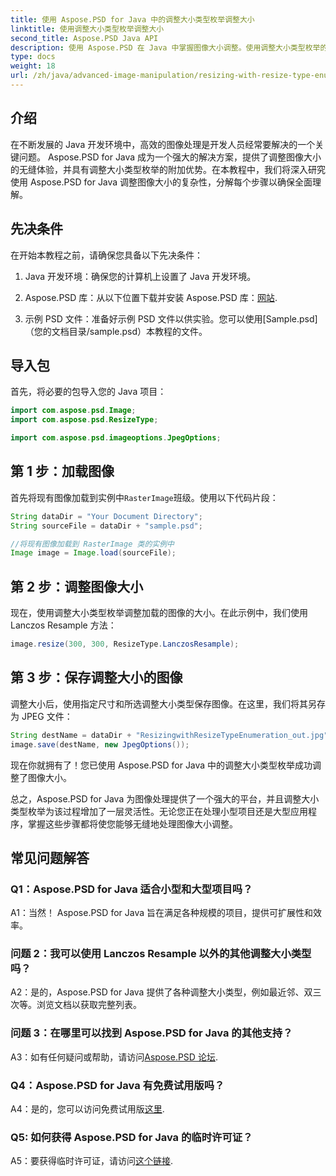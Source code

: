 ```yaml
---
title: 使用 Aspose.PSD for Java 中的调整大小类型枚举调整大小
linktitle: 使用调整大小类型枚举调整大小
second_title: Aspose.PSD Java API
description: 使用 Aspose.PSD 在 Java 中掌握图像大小调整。使用调整大小类型枚举的分步指南。
type: docs
weight: 18
url: /zh/java/advanced-image-manipulation/resizing-with-resize-type-enumeration/
---
```

## 介绍

在不断发展的 Java 开发环境中，高效的图像处理是开发人员经常要解决的一个关键问题。 Aspose.PSD for Java 成为一个强大的解决方案，提供了调整图像大小的无缝体验，并具有调整大小类型枚举的附加优势。在本教程中，我们将深入研究使用 Aspose.PSD for Java 调整图像大小的复杂性，分解每个步骤以确保全面理解。

## 先决条件

在开始本教程之前，请确保您具备以下先决条件：

1. Java 开发环境：确保您的计算机上设置了 Java 开发环境。

2. Aspose.PSD 库：从以下位置下载并安装 Aspose.PSD 库：[网站](https://releases.aspose.com/psd/java/).

3. 示例 PSD 文件：准备好示例 PSD 文件以供实验。您可以使用[Sample.psd]（您的文档目录/sample.psd）本教程的文件。

## 导入包

首先，将必要的包导入您的 Java 项目：

```java
import com.aspose.psd.Image;
import com.aspose.psd.ResizeType;

import com.aspose.psd.imageoptions.JpegOptions;
```

## 第 1 步：加载图像

首先将现有图像加载到实例中`RasterImage`班级。使用以下代码片段：

```java
String dataDir = "Your Document Directory";
String sourceFile = dataDir + "sample.psd";

//将现有图像加载到 RasterImage 类的实例中
Image image = Image.load(sourceFile);
```

## 第 2 步：调整图像大小

现在，使用调整大小类型枚举调整加载的图像的大小。在此示例中，我们使用 Lanczos Resample 方法：

```java
image.resize(300, 300, ResizeType.LanczosResample);
```

## 第 3 步：保存调整大小的图像

调整大小后，使用指定尺寸和所选调整大小类型保存图像。在这里，我们将其另存为 JPEG 文件：

```java
String destName = dataDir + "ResizingwithResizeTypeEnumeration_out.jpg";
image.save(destName, new JpegOptions());
```

现在你就拥有了！您已使用 Aspose.PSD for Java 中的调整大小类型枚举成功调整了图像大小。

总之，Aspose.PSD for Java 为图像处理提供了一个强大的平台，并且调整大小类型枚举为该过程增加了一层灵活性。无论您正在处理小型项目还是大型应用程序，掌握这些步骤都将使您能够无缝地处理图像大小调整。

## 常见问题解答

### Q1：Aspose.PSD for Java 适合小型和大型项目吗？

A1：当然！ Aspose.PSD for Java 旨在满足各种规模的项目，提供可扩展性和效率。

### 问题 2：我可以使用 Lanczos Resample 以外的其他调整大小类型吗？

A2：是的，Aspose.PSD for Java 提供了各种调整大小类型，例如最近邻、双三次等。浏览文档以获取完整列表。

### 问题 3：在哪里可以找到 Aspose.PSD for Java 的其他支持？

 A3：如有任何疑问或帮助，请访问[Aspose.PSD 论坛](https://forum.aspose.com/c/psd/34).

### Q4：Aspose.PSD for Java 有免费试用版吗？

 A4：是的，您可以访问免费试用版[这里](https://releases.aspose.com/).

### Q5: 如何获得 Aspose.PSD for Java 的临时许可证？

 A5：要获得临时许可证，请访问[这个链接](https://purchase.aspose.com/temporary-license/).